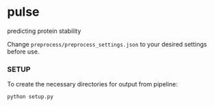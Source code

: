 # pulse
predicting protein stability

Change `preprocess/preprocess_settings.json` to your desired settings before use.

### SETUP

To create the necessary directories for output from pipeline:

```
python setup.py
```